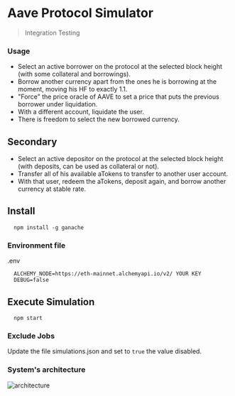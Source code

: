 # Aave Protocol Simulator

> Integration Testing

### Usage

- Select an active borrower on the protocol at the selected block height (with some collateral and borrowings).
- Borrow another currency apart from the ones he is borrowing at the moment, moving his HF to exactly 1.1.
- "Force" the price oracle of AAVE to set a price that puts the previous borrower under liquidation.
- With a different account, liquidate the user.
- There is freedom to select the new borrowed currency.

## Secondary

- Select an active depositor on the protocol at the selected block height (with deposits, can be used as collateral or not).
- Transfer all of his available aTokens to transfer to another user account.
- With that user, redeem the aTokens, deposit again, and borrow another currency at stable rate.

## Install

```
  npm install -g ganache
```

### Environment file

.env

```
  ALCHEMY_NODE=https://eth-mainnet.alchemyapi.io/v2/ YOUR KEY
  DEBUG=false
```

## Execute Simulation

```
  npm start
```

### Exclude Jobs

Update the file simulations.json and set to `true` the value disabled.

### System's architecture

![architecture](/.statics/diagram.png)
